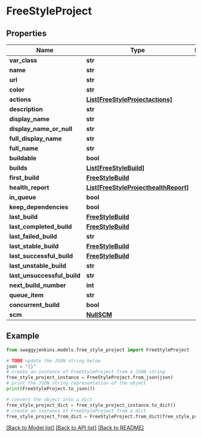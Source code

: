# FreeStyleProject


## Properties

Name | Type | Description | Notes
------------ | ------------- | ------------- | -------------
**var_class** | **str** |  | [optional] 
**name** | **str** |  | [optional] 
**url** | **str** |  | [optional] 
**color** | **str** |  | [optional] 
**actions** | [**List[FreeStyleProjectactions]**](FreeStyleProjectactions.md) |  | [optional] 
**description** | **str** |  | [optional] 
**display_name** | **str** |  | [optional] 
**display_name_or_null** | **str** |  | [optional] 
**full_display_name** | **str** |  | [optional] 
**full_name** | **str** |  | [optional] 
**buildable** | **bool** |  | [optional] 
**builds** | [**List[FreeStyleBuild]**](FreeStyleBuild.md) |  | [optional] 
**first_build** | [**FreeStyleBuild**](FreeStyleBuild.md) |  | [optional] 
**health_report** | [**List[FreeStyleProjecthealthReport]**](FreeStyleProjecthealthReport.md) |  | [optional] 
**in_queue** | **bool** |  | [optional] 
**keep_dependencies** | **bool** |  | [optional] 
**last_build** | [**FreeStyleBuild**](FreeStyleBuild.md) |  | [optional] 
**last_completed_build** | [**FreeStyleBuild**](FreeStyleBuild.md) |  | [optional] 
**last_failed_build** | **str** |  | [optional] 
**last_stable_build** | [**FreeStyleBuild**](FreeStyleBuild.md) |  | [optional] 
**last_successful_build** | [**FreeStyleBuild**](FreeStyleBuild.md) |  | [optional] 
**last_unstable_build** | **str** |  | [optional] 
**last_unsuccessful_build** | **str** |  | [optional] 
**next_build_number** | **int** |  | [optional] 
**queue_item** | **str** |  | [optional] 
**concurrent_build** | **bool** |  | [optional] 
**scm** | [**NullSCM**](NullSCM.md) |  | [optional] 

## Example

```python
from swaggyjenkins.models.free_style_project import FreeStyleProject

# TODO update the JSON string below
json = "{}"
# create an instance of FreeStyleProject from a JSON string
free_style_project_instance = FreeStyleProject.from_json(json)
# print the JSON string representation of the object
print(FreeStyleProject.to_json())

# convert the object into a dict
free_style_project_dict = free_style_project_instance.to_dict()
# create an instance of FreeStyleProject from a dict
free_style_project_from_dict = FreeStyleProject.from_dict(free_style_project_dict)
```
[[Back to Model list]](../README.md#documentation-for-models) [[Back to API list]](../README.md#documentation-for-api-endpoints) [[Back to README]](../README.md)



